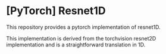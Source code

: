 # [PyTorch] Resnet1D 

This repository provides a pytorch implementation of resnet1D.

This implementation is derived from the torchvision resnet2D implementation and is a straightforward translation in 1D.
